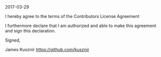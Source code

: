 2017-03-29

I hereby agree to the terms of the Contributors License Agreement

I furthermore declare that I am authorized and able to make this agreement and sign this declaration.

Signed,

James Kusznir https://github.com/kusznir
